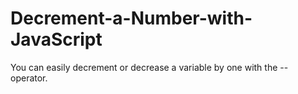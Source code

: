 # Decrement-a-Number-with-JavaScript
You can easily decrement  or decrease a variable by one with the -- operator.


